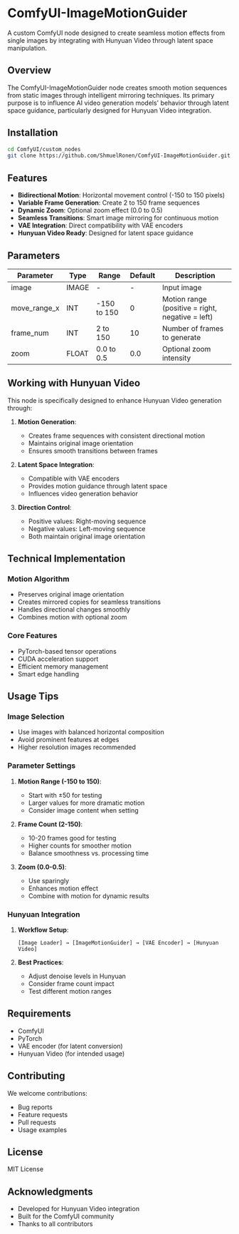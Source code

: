 # ComfyUI-ImageMotionGuider

A custom ComfyUI node designed to create seamless motion effects from single images by integrating with Hunyuan Video through latent space manipulation.

## Overview

The ComfyUI-ImageMotionGuider node creates smooth motion sequences from static images through intelligent mirroring techniques. Its primary purpose is to influence AI video generation models' behavior through latent space guidance, particularly designed for Hunyuan Video integration.

## Installation

```bash
cd ComfyUI/custom_nodes
git clone https://github.com/ShmuelRonen/ComfyUI-ImageMotionGuider.git
```

## Features

- **Bidirectional Motion**: Horizontal movement control (-150 to 150 pixels)
- **Variable Frame Generation**: Create 2 to 150 frame sequences
- **Dynamic Zoom**: Optional zoom effect (0.0 to 0.5)
- **Seamless Transitions**: Smart image mirroring for continuous motion
- **VAE Integration**: Direct compatibility with VAE encoders
- **Hunyuan Video Ready**: Designed for latent space guidance

## Parameters

| Parameter | Type | Range | Default | Description |
|-----------|------|--------|---------|-------------|
| image | IMAGE | - | - | Input image |
| move_range_x | INT | -150 to 150 | 0 | Motion range (positive = right, negative = left) |
| frame_num | INT | 2 to 150 | 10 | Number of frames to generate |
| zoom | FLOAT | 0.0 to 0.5 | 0.0 | Optional zoom intensity |

## Working with Hunyuan Video

This node is specifically designed to enhance Hunyuan Video generation through:

1. **Motion Generation**:
   - Creates frame sequences with consistent directional motion
   - Maintains original image orientation
   - Ensures smooth transitions between frames

2. **Latent Space Integration**:
   - Compatible with VAE encoders
   - Provides motion guidance through latent space
   - Influences video generation behavior

3. **Direction Control**:
   - Positive values: Right-moving sequence
   - Negative values: Left-moving sequence
   - Both maintain original image orientation

## Technical Implementation

### Motion Algorithm
- Preserves original image orientation
- Creates mirrored copies for seamless transitions
- Handles directional changes smoothly
- Combines motion with optional zoom

### Core Features
- PyTorch-based tensor operations
- CUDA acceleration support
- Efficient memory management
- Smart edge handling

## Usage Tips

### Image Selection
- Use images with balanced horizontal composition
- Avoid prominent features at edges
- Higher resolution images recommended

### Parameter Settings

1. **Motion Range (-150 to 150)**:
   - Start with ±50 for testing
   - Larger values for more dramatic motion
   - Consider image content when setting

2. **Frame Count (2-150)**:
   - 10-20 frames good for testing
   - Higher counts for smoother motion
   - Balance smoothness vs. processing time

3. **Zoom (0.0-0.5)**:
   - Use sparingly
   - Enhances motion effect
   - Combine with motion for dynamic results

### Hunyuan Integration

1. **Workflow Setup**:
   ```
   [Image Loader] → [ImageMotionGuider] → [VAE Encoder] → [Hunyuan Video]
   ```

2. **Best Practices**:
   - Adjust denoise levels in Hunyuan
   - Consider frame count impact
   - Test different motion ranges

## Requirements
- ComfyUI
- PyTorch
- VAE encoder (for latent conversion)
- Hunyuan Video (for intended usage)

## Contributing

We welcome contributions:
- Bug reports
- Feature requests
- Pull requests
- Usage examples

## License

MIT License

## Acknowledgments

- Developed for Hunyuan Video integration
- Built for the ComfyUI community
- Thanks to all contributors
